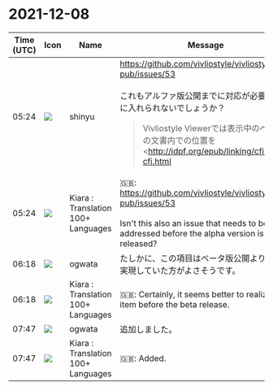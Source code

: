 # 2021-12-08

|Time (UTC)|Icon|Name|Message|
|---|---|---|---|
|05:24|![](https://avatars.slack-edge.com/2018-04-27/354445776386_e258f5ed5ba887b08668_72.jpg)|shinyu|<https://github.com/vivliostyle/vivliostyle-pub/issues/53><br><br>これもアルファ版公開までに対応が必要な課題に入れられないでしょうか？<br><blockquote>Vivliostyle Viewerでは表示中のページの文書内での位置を <http://idpf.org/epub/linking/cfi/epub-cfi.html|EPUB CFI>を使って取得／設定できるので、これを利用するのがよいのではないか。<br><br>例えば、Vivliostyle Viewer で本の途中のページを表示するURLの例  <br><https://vivliostyle.org/viewer/#src=https://vivliostyle.github.io/vivliostyle_doc/ja/vivliostyle-user-group-vol3/index.html&amp;bookMode=true&amp;f=epubcfi(/10!/4/2/39:0)|https://vivliostyle.org/viewer/#src=https://vivliostyle.github.io/vivliostyle_doc/ja/vivliostyle-user-group-vol3/index.html&amp;bookMode=true&amp;f=epubcfi(/10!/4/2/39:0)>  <br>の場合 `f=epubcfi(/10!/4/2/39:0)` がEPUB CFIによる文書内での位置の指定である。</blockquote>|
|05:24|![](https://avatars.slack-edge.com/2021-08-02/2324149410423_2aa7423c4133ecb9f168_72.png)|Kiara : Translation 100+ Languages|🇬🇧: <https://github.com/vivliostyle/vivliostyle-pub/issues/53><br><br>Isn't this also an issue that needs to be addressed before the alpha version is released?|
|06:18|![](https://avatars.slack-edge.com/2019-11-22/845042642576_070441337abaca9fb7b3_72.png)|ogwata|たしかに、この項目はベータ版公開よりも前に実現していた方がよさそうです。|
|06:18|![](https://avatars.slack-edge.com/2021-08-02/2324149410423_2aa7423c4133ecb9f168_72.png)|Kiara : Translation 100+ Languages|🇬🇧: Certainly, it seems better to realize this item before the beta release.|
|07:47|![](https://avatars.slack-edge.com/2019-11-22/845042642576_070441337abaca9fb7b3_72.png)|ogwata|追加しました。|
|07:47|![](https://avatars.slack-edge.com/2021-08-02/2324149410423_2aa7423c4133ecb9f168_72.png)|Kiara : Translation 100+ Languages|🇬🇧: Added.|
